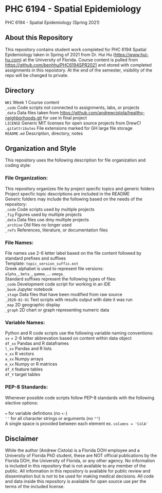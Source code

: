 # PHC 6194 - Spatial Epidemiology
PHC 6194 - Spatial Epidemiology (Spring 2021)

## About this Repository
This repository contains student work completed for PHC 6194 Spatial Epidemiology taken in Spring of 2021 from Dr. Hui Hu (https://www.hui-hu.com) at the University of Florida. Course content is pulled from https://github.com/benhhu/PHC6194SPR2021 and stored with completed assignments in this repoistory. At the end of the semester, visibility of the repo will be changed to private. 

## Directory
`WK1` Week 1 Course content<br>
`_code` Code scripts not connected to assignments, labs, or projects<br>
`_data` Data files taken from https://github.com/andrewcistola/healthy-neighborhoods.git for use in final project<br>
`LICENSE` Generic MIT licenses for open source projects from DrewC!<br>
`.gitattributes` File extensions marked for GH large file storage<br>
`README.md` Description, directory, notes<br>

## Organization and Style
This repository uses the following description for file organization and coding style:

### File Organization:
This repository organizes file by project specfic topics and generic folders<br>
Project specfic topic descriptions are included in the README<br>
Generic folders may include the following based on the needs of the repository:<br>
`_code` Code scripts used by multiple projects<br>
`_fig` Figures used by multiple projects<br>
`_data` Data files use dmy multiple projects<br>
`_archive` Old files no longer used<br>
`_refs` References, literature, or documentation files<br>

### File Names:
File names use 2-6 letter label based on the file content followed by standard prefixes and suffixes<br>
Template: `topic_version_suffix.ext`<br>
Greek alphabet is used to represent file versions:<br>
`alpha_`, `beta_`, `gamma_`... `omega_`<br> 
Standard suffixes represent the following types of files:<br>
`_code` Development code script for working in an IDE<br>
`_book` Jupyter notebook <br>
`_stage` Data files that have been modified from raw source<br>
`_2020-01-01` Text scripts with results output with date it was run<br>
`_map` 2D geographic display<br>
`_graph` 2D chart or graph representing numeric data

### Variable Names:
Python and R code scripts use the following variable naming conventions:<br>
`xx` = 2-6 letter abbrevation based on content within data object<br>
`df_xx` Pandas and R dataframes<br>
`l_xx` Pandas and R lists<br>
`v_xx` R vectors<br>
`a_xx` Numpy arrays<br>
`m_xx` Numpy or R matrices<br>
`df_X` feature tables <br>
`df_Y` target tables <br>

### PEP-8 Standards:
Whenever possible code scripts follow PEP-8 standards with the following elective options:<br>
<br>
`=` for variable defintions (no `<-`)<br>
`''` for all character strings or arguments (no `""`) <br>
A single space is provided between each element ex. `columns = 'ColA'`<br>

## Disclaimer
While the author (Andrew Cistola) is a Florida DOH employee and a University of Florida PhD student, these are NOT official publications by the Florida DOH, the University of Florida, or any other agency. 
No information is included in this repository that is not available to any member of the public. 
All information in this repository is available for public review and dissemination but is not to be used for making medical decisions. 
All code and data inside this repository is available for open source use per the terms of the included license. 